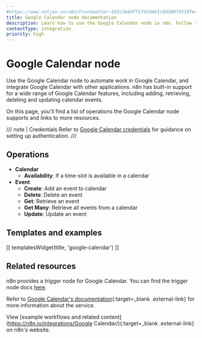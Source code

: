 ```yaml
---
#https://www.notion.so/n8n/Frontmatter-432c2b8dff1f43d4b1c8d20075510fe4
title: Google Calendar node documentation
description: Learn how to use the Google Calendar node in n8n. Follow technical documentation to integrate Google Calendar node into your workflows.
contentType: integration
priority: high
---
```


# Google Calendar node

Use the Google Calendar node to automate work in Google Calendar, and integrate Google Calendar with other applications. n8n has built-in support for a wide range of Google Calendar features, including adding, retrieving, deleting and updating calendar events.

On this page, you'll find a list of operations the Google Calendar node supports and links to more resources.

/// note | Credentials
Refer to [Google Calendar credentials](/integrations/builtin/credentials/google/) for guidance on setting up authentication. 
///

## Operations

* **Calendar**
    * **Availability**: If a time-slot is available in a calendar
* **Event**
    * **Create**: Add an event to calendar
    * **Delete**: Delete an event
    * **Get**: Retrieve an event
    * **Get Many**: Retrieve all events from a calendar
    * **Update**: Update an event

## Templates and examples

<!-- see https://www.notion.so/n8n/Pull-in-templates-for-the-integrations-pages-37c716837b804d30a33b47475f6e3780 -->
[[ templatesWidget(title, 'google-calendar') ]]

## Related resources

n8n provides a trigger node for Google Calendar. You can find the trigger node docs [here](/integrations/builtin/trigger-nodes/n8n-nodes-base.n8n-nodes-base.googlecalendartrigger/).

Refer to [Google Calendar's documentation](https://developers.google.com/calendar/api/v3/reference){:target=_blank .external-link} for more information about the service.

View [example workflows and related content](https://n8n.io/integrations/Google Calendar/){:target=_blank .external-link} on n8n's website.
